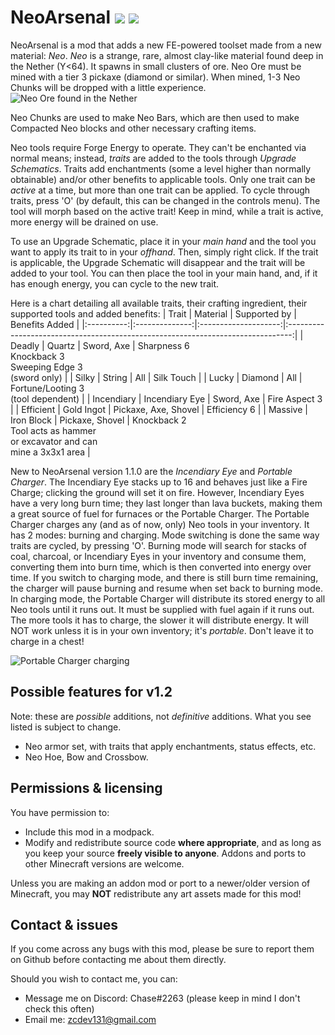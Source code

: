 # NeoArsenal [![](http://cf.way2muchnoise.eu/versions/neoarsenal.svg)](https://www.curseforge.com/minecraft/mc-mods/neoarsenal) [![](http://cf.way2muchnoise.eu/full_368891_downloads.svg)](https://www.curseforge.com/minecraft/mc-mods/neoarsenal/files)
NeoArsenal is a mod that adds a new FE-powered toolset made from a new material: *Neo*.
*Neo* is a strange, rare, almost clay-like material found deep in the Nether (Y<64). It spawns in small clusters of ore. Neo Ore must be mined with a tier 3 pickaxe (diamond or similar). When mined, 1-3 Neo Chunks will be dropped with a little experience.
![Neo Ore found in the Nether](https://i.imgur.com/9YelukX.png)

Neo Chunks are used to make Neo Bars, which are then used to make Compacted Neo blocks and other necessary crafting items.

Neo tools require Forge Energy to operate. They can't be enchanted via normal means; instead, *traits* are added to the tools through *Upgrade Schematics*. Traits add enchantments (some a level higher than normally obtainable) and/or other benefits to applicable tools. Only one trait can be *active* at a time, but more than one trait can be applied. To cycle through traits, press 'O' (by default, this can be changed in the controls menu). The tool will morph based on the active trait! Keep in mind, while a trait is active, more energy will be drained on use.

To use an Upgrade Schematic, place it in your *main hand* and the tool you want to apply its trait to in your *offhand*. Then, simply right click. If the trait is applicable, the Upgrade Schematic will disappear and the trait will be added to your tool. You can then place the tool in your main hand, and, if it has enough energy, you can cycle to the new trait.

Here is a chart detailing all available traits, their crafting ingredient, their supported tools and added benefits:
|    Trait   |    Material    |     Supported by     |                                  Benefits Added                                 |
|:----------:|:--------------:|:--------------------:|:-------------------------------------------------------------------------------:|
|   Deadly   |     Quartz     |      Sword, Axe      |          Sharpness 6<br>Knockback 3<br>Sweeping Edge 3<br>(sword only)          |
|    Silky   |     String     |          All         |                                    Silk Touch                                   |
|    Lucky   |     Diamond    |          All         |                      Fortune/Looting 3<br>(tool dependent)                      |
| Incendiary | Incendiary Eye |      Sword, Axe      |                                  Fire Aspect 3                                  |
|  Efficient |   Gold Ingot   | Pickaxe, Axe, Shovel |                                   Efficiency 6                                  |
|   Massive  |   Iron Block   |    Pickaxe, Shovel   | Knockback 2<br>Tool acts as hammer<br>or excavator and can<br>mine a 3x3x1 area |


New to NeoArsenal version 1.1.0 are the *Incendiary Eye* and *Portable Charger*. The Incendiary Eye stacks up to 16 and behaves just like a Fire Charge; clicking the ground will set it on fire. However, Incendiary Eyes have a very long burn time; they last longer than lava buckets, making them a great source of fuel for furnaces or the Portable Charger. The Portable Charger charges any (and as of now, only) Neo tools in your inventory. It has 2 modes: burning and charging. Mode switching is done the same way traits are cycled, by pressing 'O'. Burning mode will search for stacks of coal, charcoal, or Incendiary Eyes in your inventory and consume them, converting them into burn time, which is then converted into energy over time. If you switch to charging mode, and there is still burn time remaining, the charger will pause burning and resume when set back to burning mode. In charging mode, the Portable Charger will distribute its stored energy to all Neo tools until it runs out. It must be supplied with fuel again if it runs out. The more tools it has to charge, the slower it will distribute energy. It will NOT work unless it is in your own inventory; it's *portable*. Don't leave it to charge in a chest!

![Portable Charger charging](https://i.imgur.com/wWDmEKU.png)

## Possible features for v1.2
Note: these are *possible* additions, not *definitive* additions. What you see listed is subject to change.
 - Neo armor set, with traits that apply enchantments, status effects, etc.
 - Neo Hoe, Bow and Crossbow.

## Permissions & licensing
You have permission to:

 - Include this mod in a modpack.
 - Modify and redistribute source code **where appropriate**, and as long as you keep your source **freely visible to anyone**. Addons and ports to other Minecraft versions are welcome.

Unless you are making an addon mod or port to a newer/older version of Minecraft, you may **NOT** redistribute any art assets made for this mod!

## Contact & issues
If you come across any bugs with this mod, please be sure to report them on Github before contacting me about them directly. 

Should you wish to contact me, you can:

 - Message me on Discord: Chase#2263 (please keep in mind I don't check this often)
 - Email me: zcdev131@gmail.com

